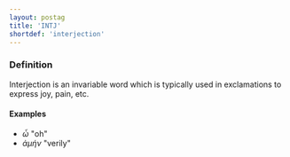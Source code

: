 ```yaml
---
layout: postag
title: 'INTJ'
shortdef: 'interjection'
---
```


### Definition

Interjection is an invariable word which is typically used in exclamations to express joy, pain, etc.

#### Examples

* _ὦ_ "oh"
* _ἀμήν_ "verily"
<!-- Interlanguage links updated Út zář 29 20:31:28 CEST 2020 -->
